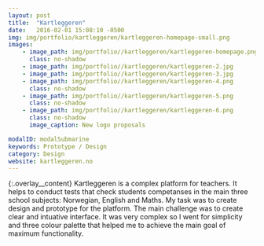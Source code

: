 ```yaml
---
layout: post
title:  "Kartleggeren"
date:   2016-02-01 15:08:10 -0500
img: img/portfolio/kartleggeren/kartleggeren-homepage-small.png
images: 
    - image_path: img/portfolio//kartleggeren/kartleggeren-homepage.png
      class: no-shadow
    - image_path: img/portfolio//kartleggeren/kartleggeren-2.jpg
    - image_path: img/portfolio//kartleggeren/kartleggeren-3.jpg
    - image_path: img/portfolio//kartleggeren/kartleggeren-4.png
      class: no-shadow
    - image_path: img/portfolio//kartleggeren/kartleggeren-5.png
      class: no-shadow
    - image_path: img/portfolio//kartleggeren/kartleggeren-6.png
      class: no-shadow
      image_caption: New logo proposals

modalID: modalSubmarine
keywords: Prototype / Design
category: Design
website: kartleggeren.no
---
```

{:.overlay__content}
Kartleggeren is a complex platform for teachers. It helps to conduct tests that check students competanses in the main three school subjects: Norwegian, English and Maths. My task was to create design and prototype for the platform. The main challenge was to create clear and intuative interface. It was very complex so I went for simplicity and three colour palette that helped me to achieve the main goal of maximum functionality.

<!-- 
Kartleggeren to platforma, dzięki której nauczyciele mogą sprawdzić kompetencje swoich uczniów z trzech podstawowych przedmiotów: norweskiego, angielskiego i matemetyki. Moim zadaniem było zaprojektowanie i zaprototypowanie działania platformy, a głównym wyzwaniem było stworzenie przejrzystego i intuicyjnego w użyciu skomplikowanego interface'u. Zdecydowałem się na prostą paletę trzech kolorów, która pomogła w osiągnięciu maksymalnej funkcjonalości.
 -->